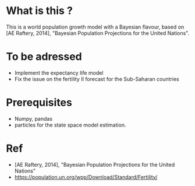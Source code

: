 # What is this ?

This is a world population growth model with a Bayesian flavour, based on [AE Raftery, 2014], "Bayesian Population Projections for the United Nations".

# To be adressed

- Implement the expectancy life model
- Fix the issue on the fertility II forecast for the Sub-Saharan countries

# Prerequisites

- Numpy, pandas
- particles for the state space model estimation.

# Ref
- [AE Raftery, 2014], "Bayesian Population Projections for the United Nations"
- https://population.un.org/wpp/Download/Standard/Fertility/